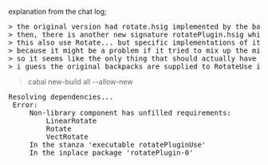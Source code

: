 explanation from the chat log;   

 <pre>
> the original version had rotate.hsig implemented by the backpacks LinearRotate and VectRotate   
> then, there is another new signature rotatePlugin.hsig which imports rotate (and so needs mixins of it.?) and implementations of this LinearRotatePlugina and VectRotatePlugin   
> this also use Rotate... but specific implementations of it, so almost tempted not to import Rotate at all but directly import LinearRotate and not use mixins for that   
> because it might be a problem if it tried to mix up the mixins... like if the backpack LinearRotatePlugin (implementing the signature RotatePlugin) by importing Rotate, could have this implemented by the wrong backpack! namely VectRotate...   
> so it seems like the only thing that should actually have any mixins at all is the example itself; RotatePluginUse, which imports both the instantiations of RotatePlugin (LinearRotatePlugin and VectRotatePlugin) , AND it imports RotateUse, which itself imports both the original backpacks VectRotate and LiearRotate...   
> i guess the original backpacks are supplied to RotateUse in the original package... so no extra mixins requred there...   
</pre>

> cabal new-build all --allow-new

 <pre>
Resolving dependencies...   
 Error:   
     Non-library component has unfilled requirements:   
         LinearRotate   
         Rotate   
         VectRotate   
     In the stanza 'executable rotatePluginUse'   
     In the inplace package 'rotatePlugin-0'   
</pre>
